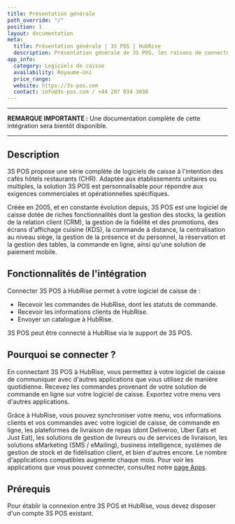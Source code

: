 ```yaml
---
title: Présentation générale
path_override: "/"
position: 1
layout: documentation
meta:
  title: Présentation générale | 3S POS | HubRise
  description: Présentation générale de 3S POS, les raisons de connecter votre caisse à HubRise et les fonctionnalités de l'intégration avec HubRise.
app_info:
  category: Logiciels de caisse
  availability: Royaume-Uni
  price_range:
  website: https://3s-pos.com
  contact: info@3s-pos.com / +44 207 034 3030
---
```


---

**REMARQUE IMPORTANTE :** Une documentation complète de cette intégration sera bientôt disponible.

---

## Description

3S POS propose une série complète de logiciels de caisse à l'intention des cafés hôtels restaurants (CHR). Adaptée aux établissements unitaires ou multiples, la solution 3S POS est personnalisable pour répondre aux exigences commerciales et opérationnelles spécifiques.

Créée en 2005, et en constante évolution depuis, 3S POS est une logiciel de caisse dotée de riches fonctionnalités dont la gestion des stocks, la gestion de la relation client (CRM), la gestion de la fidélité et des promotions, des écrans d'affichage cuisine (KDS), la commande à distance, la centralisation au niveau siège, la gestion de la présence et du personnel, la réservation et la gestion des tables, la commande en ligne, ainsi qu'une solution de paiement mobile.

## Fonctionnalités de l'intégration

Connecter 3S POS à HubRise permet à votre logiciel de caisse de :

- Recevoir les commandes de HubRise, dont les statuts de commande.
- Recevoir les informations clients de HubRise.
- Envoyer un catalogue à HubRise.

3S POS peut être connecté à HubRise via le support de 3S POS.

## Pourquoi se connecter ?

En connectant 3S POS à HubRise, vous permettez à votre logiciel de caisse de communiquer avec d'autres applications que vous utilisez de manière quotidienne. Recevez les commandes provenant de votre solution de commande en ligne sur votre logiciel de caisse. Exportez votre menu vers d'autres applications.

Grâce à HubRise, vous pouvez synchroniser votre menu, vos informations clients et vos commandes avec votre logiciel de caisse, de commande en ligne, les plateformes de livraison de repas (dont Deliveroo, Uber Eats et Just Eat), les solutions de gestion de livreurs ou de services de livraison, les solutions eMarketing (SMS / eMailing), business intelligence, systèmes de gestion de stock et de fidélisation client, et bien d'autres encore. Le nombre d'applications compatibles augmente chaque mois. Pour voir les applications que vous pouvez connecter, consultez notre [page Apps](/apps).

## Prérequis

Pour établir la connexion entre 3S POS et HubRise, vous devez disposer d'un compte 3S POS existant.
